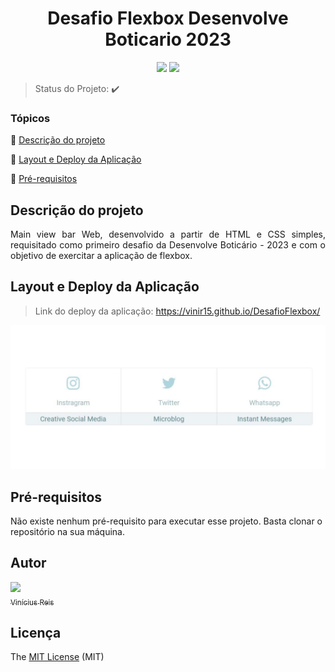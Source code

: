<h1 align="center"> Desafio Flexbox Desenvolve Boticario 2023 </h1>
 
<p align="center">
  <img src="http://img.shields.io/static/v1?label=License&message=MIT&color=green&style=for-the-badge"/>
  <img src="http://img.shields.io/static/v1?label=STATUS&message=CONCLUIDO&color=GREEN&style=for-the-badge"/>
</p>

> Status do Projeto: :heavy_check_mark: 

### Tópicos 

:small_blue_diamond: [Descrição do projeto](#descrição-do-projeto)

:small_blue_diamond: [Layout e Deploy da Aplicação](#layout-e-deploy-da-aplicação)

:small_blue_diamond: [Pré-requisitos](#pré-requisitos)


## Descrição do projeto 

<p align="justify">
  Main view bar Web, desenvolvido a partir de HTML e CSS simples, requisitado como primeiro desafio da Desenvolve Boticário - 2023 e com o objetivo de exercitar a aplicação de flexbox.  
</p>

## Layout e Deploy da Aplicação

> Link do deploy da aplicação: https://vinir15.github.io/DesafioFlexbox/

![](./img/print.png)

## Pré-requisitos

Não existe nenhum pré-requisito para executar esse projeto. Basta clonar o repositório na sua máquina.

## Autor

[<img src="https://avatars.githubusercontent.com/u/96124831?v=4" width=115><br><sub>Vinícius Reis</sub>](https://github.com/viniR15) 

## Licença 

The [MIT License]() (MIT)
